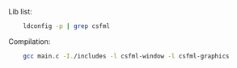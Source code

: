 Lib list:
```bash
    ldconfig -p | grep csfml
```

Compilation:
```bash
    gcc main.c -I./includes -l csfml-window -l csfml-graphics
```